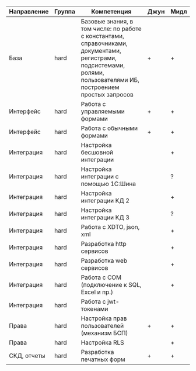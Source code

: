 | Направление | Группа | Компетенция                                                                                                                                                         | Джун | Мидл |
|-------------|--------|---------------------------------------------------------------------------------------------------------------------------------------------------------------------|------|------|
| База        | hard   | Базовые знания, в том числе: по работе с константами, справочниками, документами, регистрами, подсистемами, ролями, пользователями ИБ, построением простых запросов | +    | +    |
| Интерфейс   | hard   | Работа с управляемыми формами                                                                                                                                       | +    | +    |
| Интерфейс   | hard   | Работа с обычными формами                                                                                                                                           | +    | +    |
| Интеграция  | hard   | Настройка бесшовной интеграции                                                                                                                                      |      | +    |
| Интеграция  | hard   | Настройка интеграции с помощью 1С:Шина                                                                                                                              |      | ?    |
| Интеграция  | hard   | Настройка интеграции КД 2                                                                                                                                           |      | +    |
| Интеграция  | hard   | Настройка интеграции КД 3                                                                                                                                           |      | ?    |
| Интеграция  | hard   | Работа с XDTO, json, xml                                                                                                                                            |      | +    |
| Интеграция  | hard   | Разработка http сервисов                                                                                                                                            |      | +    |
| Интеграция  | hard   | Разработка web сервисов                                                                                                                                             |      | +    |
| Интеграция  | hard   | Работа с COM (подключение к SQL, Excel и пр.)                                                                                                                       |      | +    |
| Интеграция  | hard   | Работа с jwt-токенами                                                                                                                                               |      |      |
| Права       | hard   | Настройка прав пользователей (механизм БСП)                                                                                                                         | +    | +    |
| Права       | hard   | Настройка RLS                                                                                                                                                       |      | +    |
| СКД, отчеты | hard   | Разработка печатных форм                                                                                                                                            | +    | +    |
